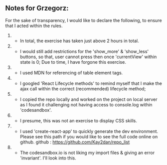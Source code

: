## Notes for Grzegorz:

For the sake of transparency, I would like to declare the following, to ensure that I acted within the rules.

1. - In total, the exercise has taken just above 2 hours in total.
2. - I would still add restrictions for the 'show_more' & 'show_less' buttons, so that, user cannot press then once 'currentView' within state is 0; Due to time, I have forgone this exercise.
3. - I used MDN for referencing of table element tags.
4. - I googled 'React Lifecycle methods' to remind myself that I make the ajax call within the correct (recommended) lifecycle method;
5. - I copied the repo locally and worked on the project on local server as I found it challenging not having access to console.log within 'codesandbox'.
6. - I presume, this was not an exercise to display CSS skills.
7. - I used 'create-react-app' to quickly generate the dev environment. Please see this path if you would like to see the full code online on github.
github : https://github.com/Kay2dan/repo_list
8. - The codesandbox.io is not liking my import files & giving an error 'invariant'. I'll look into this.
